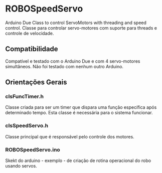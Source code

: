 # ROBOSpeedServo
Arduino Due Class to control ServoMotors with threading and speed control.
Classe para controlar servo-motores com suporte para threads e controle de velocidade.

## Compatibilidade
Compatível e testado com o Arduino Due e com 4 servo-motores simultâneos.
Não foi testado com nenhum outro Arduino.

## Orientações Gerais

### clsFuncTimer.h
Classe criada para ser um timer que dispara uma função específica após determinado tempo.
Esta classe é necessária para o sistema funcionar.

### clsSpeedServo.h
Classe principal que é responsável pelo controle dos motores.

### ROBOSpeedServo.ino
Skekt do arduino - exemplo - de criação de rotina operacional do robo usando servos.
